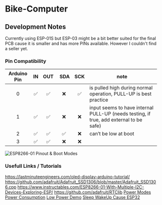 # Bike-Computer

## Development Notes

Currently using ESP-01S but ESP-03 might be a bit better suited for the final PCB cause it is smaller and has more PINs available. However I couldn't find a seller yet.

### Pin Compatibility

| Arduino Pin | IN  | OUT |  SDA | SCK | note                                                                                   |
| :---------: | :-: | :-: | :--: | :-: | -------------------------------------------------------------------------------------- |
|      0      | ✅  | ✅  |  ❌  | ✅  | is pulled high during normal operation, PULL-UP is best practice                       |
|      1      | ✅  | ✅  |  ❌  | ❌  | input seems to have internal PULL-UP (needs testing, if true, add external to be safe) |
|      2      | ✅  | ✅  |  ✅  | ❌  | can’t be low at boot                                                                   |
|      3      | ✅  | ✅  |  ❌  | ❌  |                                                                                        |

![ESP8266-01 Pinout & Boot Modes](https://i.pinimg.com/originals/cf/7e/8d/cf7e8de45255400203f46996d8af9603.png)

### Usefull Links / Tutorials

https://lastminuteengineers.com/oled-display-arduino-tutorial/
https://github.com/adafruit/Adafruit_SSD1306/blob/master/Adafruit_SSD1306.cpp
https://www.instructables.com/ESP8266-01-With-Multiple-I2C-Devices-Exploring-ESP/
https://github.com/adafruit/RTClib
[Power Modes](https://blog.creations.de/?p=149)
[Power Consumption](https://bbs.espressif.com/viewtopic.php?t=133)
[Low Power Demo](https://github.com/esp8266/Arduino/tree/master/libraries/esp8266/examples/LowPowerDemo)
[Sleep WakeUp Cause ESP32](https://docs.espressif.com/projects/esp-idf/en/latest/esp32/api-reference/system/sleep_modes.html#checking-sleep-wakeup-cause)